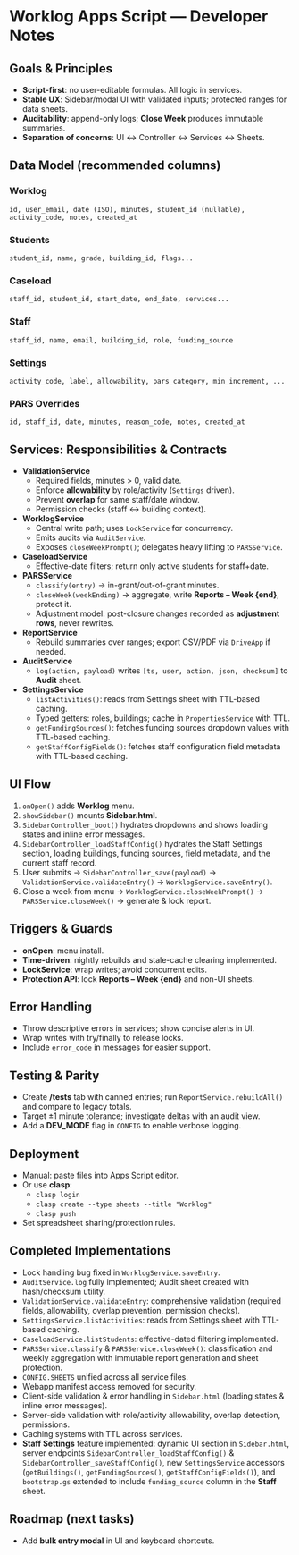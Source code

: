 # Worklog Apps Script — Developer Notes

## Goals & Principles
- **Script-first**: no user-editable formulas. All logic in services.
- **Stable UX**: Sidebar/modal UI with validated inputs; protected ranges for data sheets.
- **Auditability**: append-only logs; **Close Week** produces immutable summaries.
- **Separation of concerns**: UI ↔ Controller ↔ Services ↔ Sheets.

## Data Model (recommended columns)
### Worklog
`id, user_email, date (ISO), minutes, student_id (nullable), activity_code, notes, created_at`
### Students
`student_id, name, grade, building_id, flags...`
### Caseload
`staff_id, student_id, start_date, end_date, services...`
### Staff
`staff_id, name, email, building_id, role, funding_source`
### Settings
`activity_code, label, allowability, pars_category, min_increment, ...`
### PARS Overrides
`id, staff_id, date, minutes, reason_code, notes, created_at`

## Services: Responsibilities & Contracts
- **ValidationService**
  - Required fields, minutes > 0, valid date.
  - Enforce **allowability** by role/activity (`Settings` driven).
  - Prevent **overlap** for same staff/date window.
  - Permission checks (staff ↔ building context).
- **WorklogService**
  - Central write path; uses `LockService` for concurrency.
  - Emits audits via `AuditService`.
  - Exposes `closeWeekPrompt()`; delegates heavy lifting to `PARSService`.
- **CaseloadService**
  - Effective-date filters; return only active students for staff+date.
- **PARSService**
  - `classify(entry)` → in-grant/out-of-grant minutes.
  - `closeWeek(weekEnding)` → aggregate, write **Reports – Week {end}**, protect it.
  - Adjustment model: post-closure changes recorded as **adjustment rows**, never rewrites.
- **ReportService**
  - Rebuild summaries over ranges; export CSV/PDF via `DriveApp` if needed.
- **AuditService**
  - `log(action, payload)` writes `[ts, user, action, json, checksum]` to **Audit** sheet.
- **SettingsService**
  - `listActivities()`: reads from Settings sheet with TTL-based caching.
  - Typed getters: roles, buildings; cache in `PropertiesService` with TTL.
  - `getFundingSources()`: fetches funding sources dropdown values with TTL-based caching.
  - `getStaffConfigFields()`: fetches staff configuration field metadata with TTL-based caching.

## UI Flow
1. `onOpen()` adds **Worklog** menu.
2. `showSidebar()` mounts **Sidebar.html**.
3. `SidebarController_boot()` hydrates dropdowns and shows loading states and inline error messages.
4. `SidebarController_loadStaffConfig()` hydrates the Staff Settings section, loading buildings, funding sources, field metadata, and the current staff record.
5. User submits → `SidebarController_save(payload)` → `ValidationService.validateEntry()` → `WorklogService.saveEntry()`.
6. Close a week from menu → `WorklogService.closeWeekPrompt()` → `PARSService.closeWeek()` → generate & lock report.

## Triggers & Guards
- **onOpen**: menu install.
- **Time-driven**: nightly rebuilds and stale-cache clearing implemented.
- **LockService**: wrap writes; avoid concurrent edits.
- **Protection API**: lock **Reports – Week {end}** and non-UI sheets.

## Error Handling
- Throw descriptive errors in services; show concise alerts in UI.
- Wrap writes with try/finally to release locks.
- Include `error_code` in messages for easier support.

## Testing & Parity
- Create **/tests** tab with canned entries; run `ReportService.rebuildAll()` and compare to legacy totals.
- Target ±1 minute tolerance; investigate deltas with an audit view.
- Add a **DEV_MODE** flag in `CONFIG` to enable verbose logging.

## Deployment
- Manual: paste files into Apps Script editor.
- Or use **clasp**:
  - `clasp login`
  - `clasp create --type sheets --title "Worklog"`
  - `clasp push`
- Set spreadsheet sharing/protection rules.

## Completed Implementations
- Lock handling bug fixed in `WorklogService.saveEntry`.
- `AuditService.log` fully implemented; Audit sheet created with hash/checksum utility.
- `ValidationService.validateEntry`: comprehensive validation (required fields, allowability, overlap prevention, permission checks).
- `SettingsService.listActivities`: reads from Settings sheet with TTL-based caching.
- `CaseloadService.listStudents`: effective-dated filtering implemented.
- `PARSService.classify` & `PARSService.closeWeek()`: classification and weekly aggregation with immutable report generation and sheet protection.
- `CONFIG.SHEETS` unified across all service files.
- Webapp manifest access removed for security.
- Client-side validation & error handling in `Sidebar.html` (loading states & inline error messages).
- Server-side validation with role/activity allowability, overlap detection, permissions.
- Caching systems with TTL across services.
- **Staff Settings** feature implemented: dynamic UI section in `Sidebar.html`, server endpoints `SidebarController_loadStaffConfig()` & `SidebarController_saveStaffConfig()`, new `SettingsService` accessors (`getBuildings()`, `getFundingSources()`, `getStaffConfigFields()`), and `bootstrap.gs` extended to include `funding_source` column in the **Staff** sheet.

## Roadmap (next tasks)
- Add **bulk entry modal** in UI and keyboard shortcuts.
